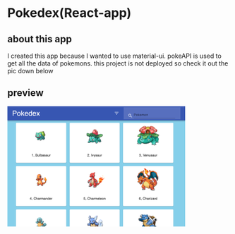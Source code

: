 # Pokedex(React-app)

## about this app
I created this app because I wanted to use material-ui.
pokeAPI is used to get all the data of pokemons.
this project is not deployed so check it out the pic down below


## preview
<img src="images/pokedex_preview.png" width="80%" alt="pokedex_preview"/>